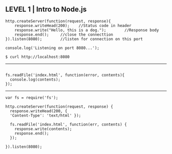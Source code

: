 ## LEVEL 1 | Intro to Node.js

```var http = require('http');	//how we require modules
http.createServer(function(request, response){
	response.writeHead(200);	//Status code in header
	response.write("Hello, this is a dog.");		//Response body
	response.end();		//close the connecttion
}).listen(8080);		//listen for connection on this port

console.log('Listening on port 8080...');
```
```$ node hello.js	//Run the server	
$ curl http://localhost:8080 
```
---
```var fs = require('fs');

fs.readFile('index.html', function(error, contents){
  console.log(contents);
});
```
---
```var http = require('http');
var fs = require('fs');

http.createServer(function(request, response) {
  response.writeHead(200, {
  'Content-Type': 'text/html' });

  fs.readFile('index.html', function(err, contents) {
    response.write(contents);
    response.end();
  });

}).listen(8080);
```
